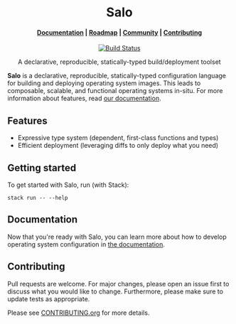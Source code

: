 <h1 align="center">Salo</h1>

<h4 align="center">
    <a href="https://semc-labs.github.io/Salo/">Documentation</a>
  | <a href="https://github.com/orgs/semc-labs/projects/2/views/1?filterQuery=salo">Roadmap</a>
  | <a href="https://discord.gg/uxGFjp65pK">Community</a>
  | <a href="./CONTRIBUTING.org">Contributing</a>
</h1>

<p align="center">
  <a href="https://github.com/semc-labs/salo/actions"><img alt="Build Status" src="https://github.com/semc-labs/Salo/actions/workflows/ci.yml/badge.svg"></a>
</p>

<p align="center"> A declarative, reproducible, statically-typed build/deployment toolset </p>

**Salo** is a declarative, reproducible, statically-typed configuration language for building and deploying operating system images. This leads to composable, scalable, and functional operating systems in-situ. For more information about features, read [our documentation](https://semc-labs.github.io/Salo).

## Features
 * Expressive type system (dependent, first-class functions and types)
 * Efficient deployment (leveraging diffs to only deploy what you need)
 
## Getting started

To get started with Salo, run (with Stack):

```shell
stack run -- --help
```

## Documentation

Now that you're ready with Salo, you can learn more about how to develop operating system configuration in [the documentation](https://semc-labs.github.io/Salo/).

## Contributing

Pull requests are welcome. For major changes, please open an issue first to discuss what you would like to change. Furthermore, please make sure to update tests as appropriate.

Please see [CONTRIBUTING.org](./CONTRIBUTING.org) for more details.

